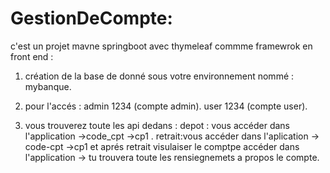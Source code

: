 # GestionDeCompte:
c'est un projet mavne springboot avec thymeleaf commme framewrok en front end :

1) création de la base de donné sous votre environnement nommé : mybanque.

2) pour l'accés : admin 1234 (compte admin). 
                  user 1234  (compte user).
                  
3) vous trouverez toute les api dedans :
 depot : vous accéder dans l'application ->code_cpt ->cp1 .
 retrait:vous accéder dans l'aplication -> code-cpt ->cp1 et aprés retrait
 visulaiser le comptpe accéder dans l'application -> tu trouvera toute les rensiegnemets a propos le compte.
